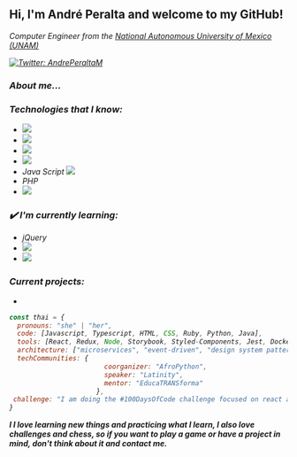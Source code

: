 <h2> Hi, I'm André Peralta and welcome to my GitHub!</h2>
<p><em>Computer Engineer from the <a href="https://www.unam.mx/"> National Autonomous University of Mexico (UNAM)</a>

[![Twitter: AndrePeraltaM](https://img.shields.io/twitter/follow/AndrePeraltaM?style=social)](https://twitter.com/AndrePeraltaM)

### About me...  

### Technologies that I know:
- <img src="https://img.shields.io/badge/-Python-black?style=flat&logo=python&logoColor=white">
- <img src="http://img.shields.io/badge/-Java-F89820?style=flat&logo=java&logoColor=white">
- <img src = "https://img.shields.io/badge/-HTML5-E34F26?style=flat&logo=html5&logoColor=white">
- <img src = "https://img.shields.io/badge/-CSS3-1572B6?style=flat&logo=css3&logoColor=white">
- Java Script <a src="https://www.javascript.com/"><img src="https://img.icons8.com/color/48/000000/javascript.png"/></a>
- PHP
- <img src="https://img.shields.io/badge/-MySQL-F29111?style=flat&logo=mysql&logoColor=FFFFFF">


### ✔️ I'm currently learning:
- jQuery
- <img src="http://img.shields.io/badge/-Git-F1502F?style=flat&logo=git&logoColor=FFFFFF">
- <img src="http://img.shields.io/badge/-Github-000000?style=flat&logo=github&logoColor=FFFFFF">

### Current projects:
- 

```javascript
const thai = {
  pronouns: "she" | "her",
  code: [Javascript, Typescript, HTML, CSS, Ruby, Python, Java],
  tools: [React, Redux, Node, Storybook, Styled-Components, Jest, Docker],
  architecture: ["microservices", "event-driven", "design system pattern"],
  techCommunities: {
                        coorganizer: "AfroPython",
                        speaker: "Latinity",
                        mentor: "EducaTRANSforma"
                      },
 challenge: "I am doing the #100DaysOfCode challenge focused on react and typescript"
}
```


<em><b>I I love learning new things and practicing what I learn, I also love challenges and chess, so if you want to play a game or have a project in mind, don't think about it and contact me.</b></em>


